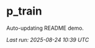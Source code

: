# p_train

Auto-updating README demo.

<!--START_SECTION:status-->
_Last run: 2025-08-24 10:39 UTC_
<!--END_SECTION:status-->


























































































